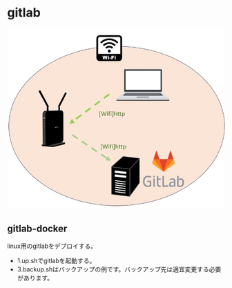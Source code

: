 # gitlab

![gitlab概要](doc/system.jpg)


## gitlab-docker
linux用のgitlabをデプロイする。

- 1.up.shでgitlabを起動する。
- 3.backup.shはバックアップの例です。バックアップ先は適宜変更する必要があります。

